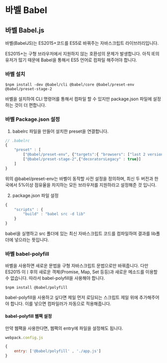 # 바벨 Babel

## 바벨 Babel.js

 바벨\(BabelJS\)는 ES2015+코드를 ES5로 바꿔주는 자바스크립트 라이브러리입니다. 

ES2015+는 구형 브라우저에서 지원하지 않는 호환성의 문제가 발생합니다. 아직 IE의 유저가 많기 때문에 Babel을 통해서 ES5 언어로 컴파일 해주어야 합니다.



### 바벨 설치 

```text
$npm install -dev @babel/cli @babel/core @babel/preset-env @babel/preset-stage-2
```

 바벨을 설치하여 CLI 명령어를 통해서 컴파일 할 수 있지만 package.json 파일에 설정하는 것이 더 편합니다. 

### 바벨 Package.json 설정 

01. babelrc 파일을 만들어 설치한 preset을 연결합니다.

```javascript
// .babelrc
{
    "preset" : [
        ["@babel/preset-env", {"targets":{ "browsers": ["last 2 versions", ">= 5% in KR"] } }],
        ["@babel/preset-stage-2",{"decoratorsLegacy" : true}]
    ]
}
```

 위의 @babel/preset-env는 바벨이 동작할 사전 설정을 정의하며, 최신 두 버전과 한국에서 5%이상 점유율을 차지하는 모든 브라우저를 지원하라고 설정해준 것 입니다.

02. package.json 파일 설정

```javascript
{
    "scripts" : {
        "build" : "babel src -d lib"
    }
}
```

 babel을 실행하고 src 폴더에 있는 최신 자바스크립트 코드를 컴파일하여 결과를 lib폴더에 넣으라는 뜻입니다.

### 바벨 babel-polyfill 

 바벨을 사용하면 새로운 문법을 구형 자바스크립트 문법으로만 바꿔줍니다. 다만 ES2015 이ㅣ후의 새로운 객체\(Promise, Map, Set 등등\)과 새로운 메소드를 이용할 수 없습니다. 따라서 babel-polyfill을 사용해야 합니다.

```text
$npm install @babel/polyfill
```

babel-polyfill을 사용하고 싶다면 제일 먼저 로딩되는 스크립트 제일 위에 추가해주어야 합니다. 이를 넣으면 컴파일러가 자동으로 적용해줍니다.   


#### babel-polyfill 웹팩 설정

 만약 웹팩을 사용한다면, 웹팩의 entry에 파일을 설정해도 됩니다. 

```javascript
webpack.config.js

{
    entry: ['@babel/polyfill' , './app.js']
}
```


